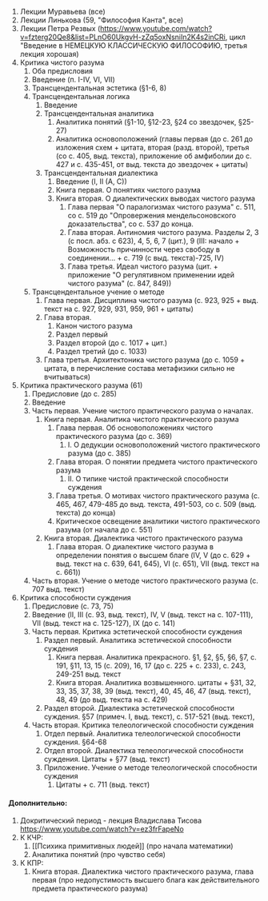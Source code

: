 1. Лекции Муравьева (все)
2. Лекции Линькова (59, "Философия Канта", все)
3. Лекции Петра Резвых (https://www.youtube.com/watch?v=fzterg20Qe8&list=PLnO60UkgvH-zZq5oxNsniIn2K4s2inCRi, цикл "Введение в НЕМЕЦКУЮ КЛАССИЧЕСКУЮ ФИЛОСОФИЮ, третья лекция хорошая)
4. Критика чистого разума
	1. Оба предисловия
	2. Введение (п. I-IV, VI, VII)
	3. Трансцендентальная эстетика (§1-6, 8)
	4. Трансцендентальная логика
		1. Введение
		2. Трансцендентальная аналитика
			1. Аналитика понятий (§1-10, §12-23, §24 со звездочек, §25-27)
			2. Аналитика основоположений (главы первая (до с. 261 до изложения схем + цитата, вторая (разд. второй), третья (со с. 405, выд. текста), приложение об амфиболии до с. 427 и с. 435-451, от выд. текста до звездочек + цитаты)
		3. Трансцендентальная диалектика
			1. Введение (I, II (A, C))
			2. Книга первая. О понятиях чистого разума
			3. Книга вторая. О диалектических выводах чистого разума
				1. Глава первая "О паралогизмах чистого разума" с. 511, со с. 519 до "Опровержения мендельсоновского доказательства", со с. 537 до конца.
				2. Глава вторая. Антиномия чистого разума. Разделы 2, 3 (с посл. абз. с 623), 4, 5, 6, 7 (цит.), 9 (III: начало + Возможность причинности через свободу в соединении... + с. 719 (с выд. текста)-725, IV)
				3. Глава третья. Идеал чистого разума (цит. + приложение "О регулятивном применении идей чистого разума" (с. 847, 849))
	5. Трансцендентальное учение о методе
		1. Глава первая. Дисциплина чистого разума (с. 923, 925 + выд. текст на с. 927, 929, 931, 959, 961 + цитаты)
		2. Глава вторая.
			1. Канон чистого разума
			2. Раздел первый
			3. Раздел второй (до с. 1017 + цит.)
			4. Раздел третий (до с. 1033)
		3. Глава третья. Архитектоника чистого разума (до с. 1059 + цитата, в перечисление состава метафизики сильно не вчитываться)
5. Критика практического разума (61)
	1. Предисловие (до с. 285)
	2. Введение
	3. Часть первая. Учение чистого практического разума о началах.
		1. Книга первая. Аналитика чистого практического разума
			1. Глава первая. Об основоположениях чистого практического разума (до с. 369)
				1. I. О дедукции основоположений чистого практического разума (до с. 385)
			2. Глава вторая. О понятии предмета чистого практического разума
				1. II. О типике чистой практической способности суждения
			3. Глава третья. О мотивах чистого практического разума (с. 465, 467, 479-485 до выд. текста, 491-503, со с. 509 (выд. текста) до конца)
			4. Критическое освещение аналитики чистого практического разума (от начала до с. 551)
		2. Книга вторая. Диалектика чистого практического разума
			1. Глава вторая. О диалектике чистого разума в определении понятия о высшем благе (IV, V (до с. 629 + выд. текст на с. 639, 641, 645), VI (c. 651), VII (выд. текст на с. 661))
	4. Часть вторая. Учение о методе чистого практического разума (с. 707 выд. текст)
6. Критика способности суждения
	1. Предисловие (с. 73, 75)
	2. Введение (II, III (с. 93, выд. текст), IV, V (выд. текст на с. 107-111), VII (выд. текст на с. 125-127), IX (до с. 141)
	3. Часть первая. Критика эстетической способности суждения
		1. Раздел первый. Аналитика эстетической способности суждения
			1. Книга первая. Аналитика прекрасного. §1, §2, §5, §6, §7, с. 191, §11, 13, 15 (с. 209), 16, 17 (до с. 225 + с. 233), с. 243, 249-251 выд. текст
			2. Книга вторая. Аналитика возвышенного. цитаты + §31, 32, 33, 35, 37, 38, 39 (выд. текст), 40, 45, 46, 47 (выд. текст), 48, 49 (до выд. текста на с. 429)
		2. Раздел второй. Диалектика эстетической способности суждения. §57 (примеч. I, выд. текст), с. 517-521 (выд. текст),
	4. Часть вторая. Критика телеологической способности суждения
		1. Отдел первый. Аналитика телеологической способности суждения. §64-68
		2. Отдел второй. Диалектика телеологической способности суждения. Цитаты + §77 (выд. текст)
		3. Приложение. Учение о методе телеологической способности суждения
			1. Цитаты + с. 711 (выд. текст)
#### Дополнительно:
1. Докритический период - лекция Владислава Тисова https://www.youtube.com/watch?v=ez3frFapeNo
2. К КЧР:
	1. [[Психика примитивных людей]] (про начала математики)
	2. Аналитика понятий (про чувство себя)
3. К КПР:
	1. Книга вторая. Диалектика чистого практического разума, глава первая (про недопустимость высшего блага как действительного предмета практического разума)

